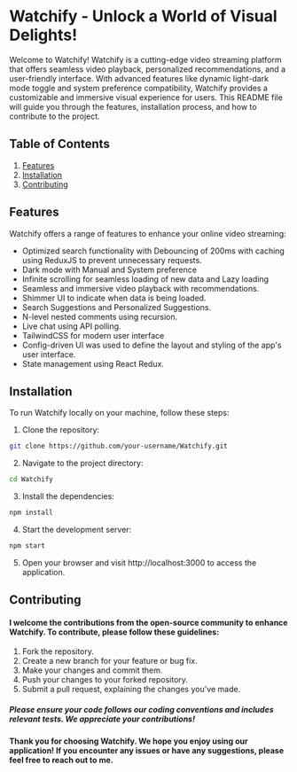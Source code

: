 # Watchify - Unlock a World of Visual Delights!

Welcome to Watchify! Watchify is a cutting-edge video streaming platform that offers seamless video playback, personalized recommendations, and a user-friendly interface. With advanced features like dynamic light-dark mode toggle and system preference compatibility, Watchify provides a customizable and immersive visual experience for users. This README file will guide you through the features, installation process, and how to contribute to the project.

## Table of Contents
1. [Features](#features)
2. [Installation](#installation)
3. [Contributing](#contributing)

## Features
Watchify offers a range of features to enhance your online video streaming:

- Optimized search functionality with Debouncing of 200ms with caching using ReduxJS to prevent unnecessary requests.
- Dark mode with Manual and System preference
- Infinite scrolling for seamless loading of new data and Lazy loading
- Seamless and immersive video playback with recommendations.
- Shimmer UI to indicate when data is being loaded.
- Search Suggestions and Personalized Suggestions.
- N-level nested comments using recursion.
- Live chat using API polling.
- TailwindCSS for modern user interface
- Config-driven UI was used to define the layout and styling of the app's user interface.
- State management using React Redux.

## Installation
To run Watchify locally on your machine, follow these steps:

1. Clone the repository:
```bash
git clone https://github.com/your-username/Watchify.git
```
2. Navigate to the project directory:
```bash
cd Watchify
```
3. Install the dependencies:
```bash
npm install
```
4. Start the development server:
```bash
npm start
```
5. Open your browser and visit http://localhost:3000 to access the application.

## Contributing
#### I welcome the contributions from the open-source community to enhance Watchify. To contribute, please follow these guidelines:

1. Fork the repository.
2. Create a new branch for your feature or bug fix.
3. Make your changes and commit them.
4. Push your changes to your forked repository.
5. Submit a pull request, explaining the changes you've made.

##### Please ensure your code follows our coding conventions and includes relevant tests. We appreciate your contributions!

#### Thank you for choosing Watchify. We hope you enjoy using our application! If you encounter any issues or have any suggestions, please feel free to reach out to me.
